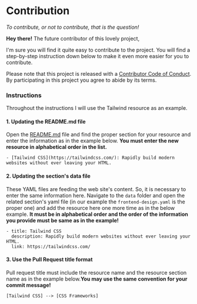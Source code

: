 # Contribution
_To contribute, or not to contribute, that is the question!_

**Hey there!** The future contributor of this lovely project,

I'm sure you will find it quite easy to contribute to the project. You will find a step-by-step instruction down below to make it even more easier for you to contribute. 

Please note that this project is released with a [Contributor Code of Conduct](CODE_OF_CONDUCT.md). By participating in this project you agree to abide by its terms.

### Instructions

Throughout the instructions I will use the Tailwind resource as an example.

#### 1. Updating the README.md file
Open the [README.md](README.md) file and find the proper section for your resource and enter the information as in the example below. **You must enter the new resource in alphabetical order in the list.**

    - [Tailwind CSS](https://tailwindcss.com/): Rapidly build modern websites without ever leaving your HTML.

#### 2. Updating the section's data file
These YAML files are feeding the web site's content. So, it is necessary to enter the same information here. Navigate to the `data` folder and open the related section's yaml file (in our example the `frontend-design.yaml` is the proper one) and add the resource here one more time as in the below example. **It must be in alphabetical order and the order of the information you provide must be same as in the example!**

    - title: Tailwind CSS
      description: Rapidly build modern websites without ever leaving your HTML.
      link: https://tailwindcss.com/

#### 3. Use the Pull Request title format
Pull request title must include the resource name and the resource section name as in the example below.**You may use the same convention for your commit message!**

    [Tailwind CSS] --> [CSS Frameworks]


